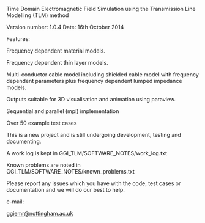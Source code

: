 
Time Domain Electromagnetic Field Simulation using the Transmission Line Modelling (TLM) method

Version number: 1.0.4
Date: 16th October 2014

Features:

Frequency dependent material models.

Frequency dependent thin layer models.

Multi-conductor cable model including shielded cable model with frequency dependent 
parameters plus frequency dependent lumped impedance models.

Outputs suitable for 3D visualisation and animation using paraview.

Sequential and parallel (mpi) implementation

Over 50 example test cases

This is a new project and is still undergoing development, testing and documenting.

A work log is kept in GGI_TLM/SOFTWARE_NOTES/work_log.txt

Known problems are noted in GGI_TLM/SOFTWARE_NOTES/known_problems.txt


Please report any issues which you have with the code, test cases or documentation 
and we will do our best to help. 

e-mail:

ggiemr@nottingham.ac.uk


